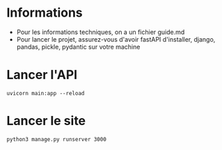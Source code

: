 # Informations

- Pour les informations techniques, on a un fichier guide.md
- Pour lancer le projet, assurez-vous d'avoir fastAPI d'installer, django, pandas, pickle, pydantic sur votre machine

# Lancer l'API

`uvicorn main:app --reload`

# Lancer le site

`python3 manage.py runserver 3000`
